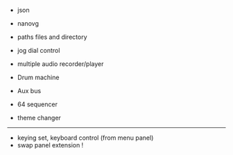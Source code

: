- json
- nanovg
- paths files and directory
- jog dial control

- multiple audio recorder/player
- Drum machine
- Aux bus
- 64 sequencer

- theme changer
------------------------------------------------
- keying set, keyboard control (from menu panel)
- swap panel extension !
